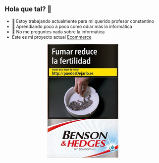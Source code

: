 ## Hola que tal? 👋

- 🔭 Estoy trabajando actualmente para mi querido profesor constantino
- 🌱 Aprendiando poco a poco como odiar más la informática
- 💬 No me preguntes nada sobre la informática 
- Este es mi proyecto actual [Ecommerce](https://github.com/nefta142/ecommerce/blob/main/readme.md)
<p align="center">
<img src="prueba.jpg"/>
</p>


